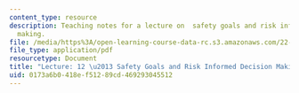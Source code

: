 ```yaml
---
content_type: resource
description: Teaching notes for a lecture on  safety goals and risk informed decision
  making.
file: /media/https%3A/open-learning-course-data-rc.s3.amazonaws.com/22-091-nuclear-reactor-safety-spring-2008/0173a6b0418ef51289cd469293045512_MIT22_091S08_lec12note.pdf
file_type: application/pdf
resourcetype: Document
title: "Lecture: 12 \u2013 Safety Goals and Risk Informed Decision Making"
uid: 0173a6b0-418e-f512-89cd-469293045512
---
```

